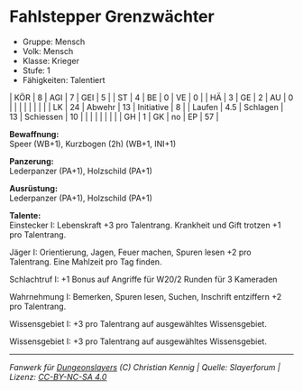 # Fahlstepper Grenzwächter  
- Gruppe: Mensch  
- Volk: Mensch  
- Klasse: Krieger  
- Stufe: 1  
- Fähigkeiten: Talentiert  


| KÖR    | 8   | AGI      | 7  | GEI        | 5  |
| ST     | 4   | BE       | 0  | VE         | 0  |
| HÄ     | 3   | GE       | 2  | AU         | 0  |
|        |     |          |    |            |    |
| LK     | 24  | Abwehr   | 13 | Initiative | 8  |
| Laufen | 4.5 | Schlagen | 13 | Schiessen  | 10 |
|        |     |          |    |            |    |
| GH     | 1   | GK       | no | EP         | 57 |


**Bewaffnung:**  
Speer (WB+1), Kurzbogen (2h) (WB+1, INI+1)

**Panzerung:**  
Lederpanzer (PA+1), Holzschild (PA+1)

**Ausrüstung:**  
Lederpanzer (PA+1), Holzschild (PA+1)

**Talente:**  
Einstecker I: Lebenskraft +3 pro Talentrang. Krankheit und Gift trotzen +1 pro Talentrang.

Jäger I: Orientierung, Jagen, Feuer machen, Spuren lesen +2 pro Talentrang. Eine Mahlzeit pro Tag finden.

Schlachtruf I: +1 Bonus auf Angriffe für W20/2 Runden für 3 Kameraden

Wahrnehmung I: Bemerken, Spuren lesen, Suchen, Inschrift entziffern +2 pro Talentrang.

Wissensgebiet I: +3 pro Talentrang auf ausgewähltes Wissensgebiet.

Wissensgebiet I: +3 pro Talentrang auf ausgewähltes Wissensgebiet.





___
*Fanwerk für [Dungeonslayers](https://www.dungeonslayers.net/) (C) Christian Kennig | Quelle: Slayerforum | Lizenz: [CC-BY-NC-SA 4.0](https://creativecommons.org/licenses/by-nc-sa/4.0/deed.de)*